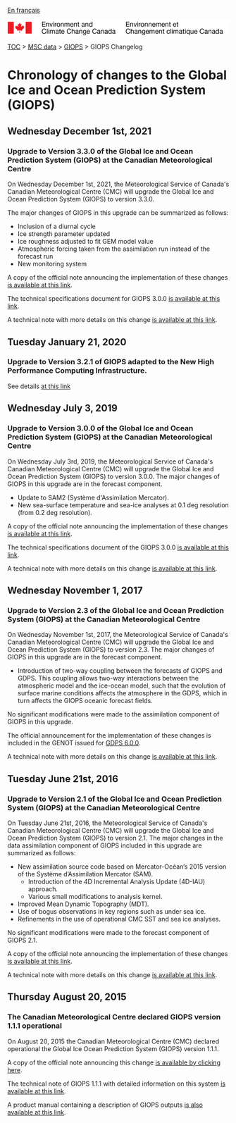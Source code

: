 [En français](changelog_giops_fr.md)

![ECCC logo](../../img_eccc-logo.png)

[TOC](../../readme_en.md) > [MSC data](../readme_en.md) > [GIOPS](readme_giops_en.md) > GIOPS Changelog

# Chronology of changes to the Global Ice and Ocean Prediction System (GIOPS)

## Wednesday December 1st, 2021

### Upgrade to Version 3.3.0 of the Global Ice and Ocean Prediction System (GIOPS) at the Canadian Meteorological Centre

On Wednesday December 1st, 2021, the Meteorological Service of Canada's Canadian Meteorological Centre (CMC) will upgrade the Global Ice and Ocean Prediction System (GIOPS) to version 3.3.0.

The major changes of GIOPS in this upgrade can be summarized as follows:

* Inclusion of a diurnal cycle
* Ice strength parameter updated
* Ice roughness adjusted to fit GEM model value
* Atmospheric forcing taken from the assimilation run instead of the forecast run
* New monitoring system


A copy of the official note announcing the implementation of these changes [is available at this link](http://dd.meteo.gc.ca/doc/genots/2021/11/26/NOCN03_CWAO_262118___50159).

The technical specifications document for GIOPS 3.0.0 [is available at this link](https://collaboration.cmc.ec.gc.ca/cmc/cmoi/product_guide/docs/tech_specifications/tech_specifications_GIOPS_3.3.0_e.pdf).

A technical note with more details on this change [is available at this link](https://collaboration.cmc.ec.gc.ca/cmc/cmoi/product_guide/docs/tech_notes/technote_giops-330_e.pdf).

## Tuesday January 21, 2020

### Upgrade to Version 3.2.1 of GIOPS adapted to the New High Performance Computing Infrastructure.

See details [at this link](../changelog_multisystems_en.md)

## Wednesday July 3, 2019

### Upgrade to Version 3.0.0 of the Global Ice and Ocean Prediction System (GIOPS) at the Canadian Meteorological Centre

On Wednesday July 3rd, 2019, the Meteorological Service of Canada's Canadian Meteorological Centre (CMC) will upgrade the Global Ice and Ocean Prediction System (GIOPS) to version 3.0.0.
The major changes of GIOPS in this upgrade are in the forecast component.

* Update to SAM2 (Système d'Assimilation Mercator).
* New sea-surface temperature and sea-ice analyses at 0.1 deg resolution (from 0.2 deg resolution).


A copy of the official note announcing the implementation of these changes [is available at this link](http://dd.meteo.gc.ca/doc/genots/2019/06/28/NOCN03_CWAO_281844___55878).

The technical specifications document of the GIOPS 3.0.0 [is available at this link](https://collaboration.cmc.ec.gc.ca/cmc/cmoi/product_guide/docs/tech_specifications/tech_specifications_GIOPS_3.0.0_e.pdf).

A technical note with more details on this change [is available at this link](https://collaboration.cmc.ec.gc.ca/cmc/cmoi/product_guide/docs/tech_notes/technote_giops-300_e.pdf).


## Wednesday November 1, 2017

### Upgrade to Version 2.3 of the Global Ice and Ocean Prediction System (GIOPS) at the Canadian Meteorological Centre

On Wednesday November 1st, 2017, the Meteorological Service of Canada's Canadian Meteorological Centre (CMC) will upgrade the Global Ice and Ocean Prediction System (GIOPS) to version 2.3.
The major changes of GIOPS in this upgrade are in the forecast component.

* Introduction of two-way coupling between the forecasts of GIOPS and GDPS. This coupling allows two-way interactions between the atmospheric model and the ice-ocean model, such that the evolution of surface marine conditions affects the atmosphere in the GDPS, which in turn affects the GIOPS oceanic forecast fields.

No significant modifications were made to the assimilation component of GIOPS in this upgrade.

The official announcement for the implementation of these changes is included in the GENOT issued for [GDPS 6.0.0](../nwp_gdps/changelog_gdps_en.md).

A technical note with more details on this change [is available at this link](https://collaboration.cmc.ec.gc.ca/cmc/cmoi/product_guide/docs/tech_notes/technote_giops-230_e.pdf).


## Tuesday June 21st, 2016

### Upgrade to Version 2.1 of the Global Ice and Ocean Prediction System (GIOPS) at the Canadian Meteorological Centre

On Tuesday June 21st, 2016, the Meteorological Service of Canada's Canadian Meteorological Centre (CMC) will upgrade the Global Ice and Ocean Prediction System (GIOPS) to version 2.1.
The major changes in the data assimilation component of GIOPS included in this upgrade are summarized as follows:

* New assimilation source code based on Mercator-Océan’s 2015 version of the Système d’Assimilation Mercator (SAM).
    * Introduction of the 4D Incremental Analysis Update (4D-IAU) approach.
    * Various small modifications to analysis kernel.
* Improved Mean Dynamic Topography (MDT).
* Use of bogus observations in key regions such as under sea ice.
* Refinements in the use of operational CMC SST and sea ice analyses.

No significant modifications were made to the forecast component of GIOPS 2.1.

A copy of the official note announcing the implementation of these changes [is available at this link](http://dd.meteo.gc.ca/doc/genots/2016/06/21/NOCN03_CWAO_211410___00536).

A technical note with more details on this change [is available at this link](https://collaboration.cmc.ec.gc.ca/cmc/cmoi/product_guide/docs/tech_notes/technote_giops-210_e.pdf).


## Thursday August 20, 2015

### The Canadian Meteorological Centre declared GIOPS version 1.1.1 operational

On August 20, 2015 the Canadian Meteorological Centre (CMC) declared operational the Global Ice Ocean Prediction System (GIOPS) version 1.1.1.

A copy of the official note announcing this change [is available by clicking here](http://dd.weatheroffice.ec.gc.ca/doc/genots/2015/08/20/NOCN03_CWAO_201145___00738).

The technical note of GIOPS 1.1.1 with detailed information on this system [is available at this link](https://collaboration.cmc.ec.gc.ca/cmc/cmoi/product_guide/docs/lib/technote_giops-111_e.pdf).

A product manual containing a description of GIOPS outputs [is also available at this link](https://collaboration.cmc.ec.gc.ca/cmc/cmoi/product_guide/docs/lib/product_manual_giops-111_e.pdf).





